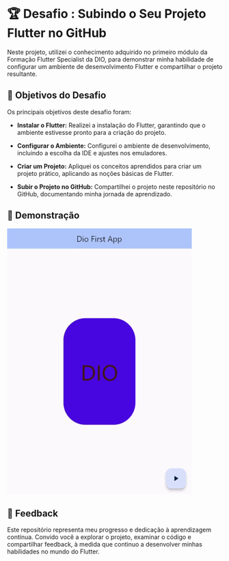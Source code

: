 # 🏆 Desafio : Subindo o Seu Projeto Flutter no GitHub

Neste projeto, utilizei o conhecimento adquirido no primeiro módulo da Formação Flutter Specialist da DIO, para demonstrar minha habilidade de configurar um ambiente de desenvolvimento Flutter e compartilhar o projeto resultante.



## 🧩 Objetivos do Desafio

Os principais objetivos deste desafio foram:

- **Instalar o Flutter:** Realizei a instalação do Flutter, garantindo que o ambiente estivesse pronto para a criação do projeto.

- **Configurar o Ambiente:** Configurei o ambiente de desenvolvimento, incluindo a escolha da IDE e ajustes nos emuladores.

- **Criar um Projeto:** Apliquei os conceitos aprendidos para criar um projeto prático, aplicando as noções básicas de Flutter.

- **Subir o Projeto no GitHub:** Compartilhei o projeto neste repositório no GitHub, documentando minha jornada de aprendizado.



## 🎉 Demonstração

![Tela inicial](https://github.com/Raicamposs/dio-flutter-specialist/blob/main/dioproject/screenshots/screenshot.gif?raw=true "Tela inicial do App")


## 🚀 Feedback

Este repositório representa meu progresso e dedicação à aprendizagem contínua. Convido você a explorar o projeto, examinar o código e compartilhar feedback, à medida que continuo a desenvolver minhas habilidades no mundo do Flutter.
 
 
